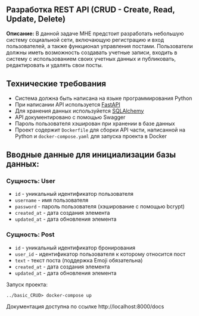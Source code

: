 ## Разработка REST API (CRUD - Create, Read, Update, Delete)

**Описание:** 
В данной задаче МНЕ предстоит разработать небольшую систему социальной сети, 
включающую регистрацию и вход пользователей, а также функционал управления постами. 
Пользователи должны иметь возможность создавать учетные записи, входить в систему с 
использованием своих учетных данных и публиковать, редактировать и удалять свои посты.

## Технические требования
- Система должна быть написана на языке программирования Python
- При написании API используется [FastAPI](https://fastapi.tiangolo.com/)
- Для хранения данных используйется [SQLAlchemy](https://docs.sqlalchemy.org/en/14/)
- API документировано с помощью Swagger
- Пароль пользователя хэширован при хранении в базе данных
- Проект содержит `Dockerfile` для сборки API части, написанной на Python 
и `docker-compose.yaml` для запуска проекта в Docker

## Вводные данные для инициализации базы данных:

### Сущность: User
- `id` - уникальный идентификатор пользователя
- `username` - имя пользователя
- `password` - пароль пользователя (хэширование с помощью bcrypt)
- `created_at` - дата создания элемента
- `updated_at` - дата обновления элемента

### Сущность: Post
- `id` - уникальный идентификатор бронирования
- `user_id` - идентификатор пользователя к которому относится пост
- `text` - текст поста (поддержка Emoji обязательна)
- `created_at` - дата создания элемента
- `updated_at` - дата обновления элемента


Запуск проекта:

```
../basic_CRUD> docker-compose up
```

Документация доступна по ссылке http://localhost:8000/docs